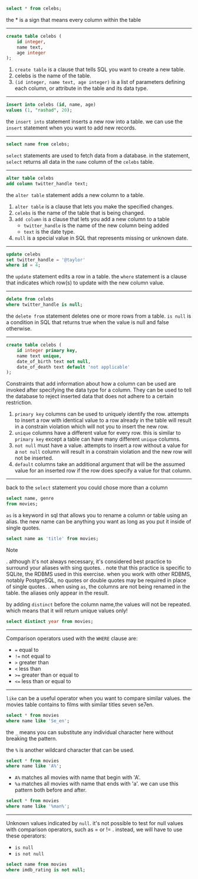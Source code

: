 ```sql
select * from celebs;
```
the * is a sign that means every column within the table

---

```sql
create table celebs (
	id integer,
	name text,
	age integer
);
```
1. `create table` is a clause that tells SQL you want to create a new table.
2. celebs is the name of the table.
3. `(id integer, name text, age integer)` is a list of parameters defining each column,
or attribute in the table and its data type.

---

```sql
insert into celebs (id, name, age)
values (1, "rashad", 20);
```
the `insert into` statement inserts a new row into a table.
we can use the `insert` statement when you want to add new records.

---

```sql
select name from celebs;
```
`select` statements are used to fetch data from a database. in the statement, `select` returns all data in the `name` column of the `celebs` table.

---

```sql
alter table celebs
add column twitter_handle text;
```
the `alter table` statement adds a new column to a table.
1. `alter table` is a clause that lets you make the specified changes.
2. `celebs` is the name of the table that is being changed.
3. `add column` is a clause that lets you add a new column to a table
	 - `twitter_handle` is the name of the new column being added
	 - `text` is the date type.
 1. `null` is a special value in SQL that represents missing or unknown date.

---

```sql
update celebs
set twitter_handle = '@taylor'
where id = 4;
```
the `update` statement edits a row in a table.
the `where` statement is a clause that indicates which row(s) to update with the new
column value.

---

```sql
delete from celebs
where twitter_handle is null;
```
the `delete from` statement deletes one or more rows from a table. 
`is null` is a condition in SQL that returns true when the value is null and false otherwise.

---

```sql
create table celebs (
	id integer primary key,
	name text unique,
	date_of_birth text not null,
	date_of_death text default 'not applicable'
);
```
Constraints that add information about how a column can be used are invoked after
specifying the data type for a column. They can be used to tell the database to reject
inserted data that does not adhere to a certain restriction.

1. `primary key` columns can be used to uniquely identify the row. attempts to insert a row with identical value to a row already in the table will result in a constrain violation which will not you to insert the new row.
2. `unique` columns have a different value for every row. this is similar to `primary key` except a table can have many different `unique` columns.
3. `not null` must have a value. attempts to insert a row without a value for a `not null` column will result in a constrain violation and the new row will not be inserted.
4. `default` columns take an additional argument that will be the assumed value for an inserted row if the row does specify a value for that column.

---

back to the `select` statement you could chose more than a column
```sql
select name, genre
from movies;
```

`as` is a keyword in sql that allows you to rename a column or table using an alias.
the new name can be anything you want as long as you put it inside of single quotes. 
```sql
select name as 'title' from movies;
```
>[!note]
> . although it's not always necessary, it's considered best practice to surround your aliases with sing quotes.
> 	. note that this practice is specific to SQLite, the RDBMS used in this exercise. when you work with other RDBMS, notably PostgreSQL, no quotes or double quotes may be required in place of single quotes.
> . when using `as`, the columns are not being renamed in the table. 
> the aliases only appear in the result.

by adding `distinct` before the column name,the values will not be repeated. which means that it will return unique values only!
```sql
select distinct year from movies;
```

---
Comparison operators used with the `WHERE` clause are:

- `=` equal to
- `!=` not equal to
- `>` greater than
- `<` less than
- `>=` greater than or equal to
- `<=` less than or equal to

---
`like` can be a useful operator when you want to compare similar values.
the movies table contains to films with similar titles seven se7en.
```sql
select * from movies
where name like 'Se_en';
```
the `_` means you can substitute any individual character here without breaking the pattern.

the `%` is another wildcard character that can be used.
```sql
select * from movies
where name like 'A%';
```
- `A%` matches all movies with name that begin with 'A'.
- `%a` matches all movies with name that ends with 'a'.
we can use this pattern both before and after.
```sql
select * from movies
where name like '%man%';
```

---

Unknown values indicated by `null`.
it's not possible to test for null values with comparison operators, such as = or != .
instead, we will have to use these operators:
- `is null`
- `is not null`
```sql
select name from movies
where imdb_rating is not null;
```
